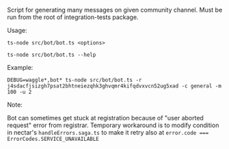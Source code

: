 Script for generating many messages on given community channel.
Must be run from the root of integration-tests package.

Usage:

`ts-node src/bot/bot.ts <options>`

`ts-node src/bot/bot.ts --help`

Example:

`DEBUG=waggle*,bot* ts-node src/bot/bot.ts -r j4sdacfjsizgh7psat2bhtneiezqhk3ghvqmr4kifqdvxvcn52ug5xad -c general -m 100 -u 2`

Note:

Bot can sometimes get stuck at registration because of "user aborted request" error from registrar.
Temporary workaround is to modify condition in nectar's `handleErrors.saga.ts` to make it retry also at `error.code === ErrorCodes.SERVICE_UNAVAILABLE`
